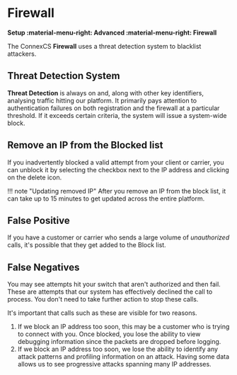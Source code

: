 # Firewall

**Setup :material-menu-right: Advanced :material-menu-right: Firewall**

The ConnexCS **Firewall** uses a threat detection system to blacklist attackers.

## Threat Detection System

**Threat Detection** is always on and, along with other key identifiers, analysing traffic hitting our platform. It primarily pays attention to authentication failures on both registration and the firewall at a particular threshold. If it exceeds certain criteria, the system will issue a system-wide block.

## Remove an IP from the Blocked list

If you inadvertently blocked a valid attempt from your client or carrier, you can unblock it by selecting the checkbox next to the IP address and clicking on the delete icon.

!!! note "Updating removed IP"
    After you remove an IP from the block list, it can take up to 15 minutes to get updated across the entire platform.

## False Positive

If you have a customer or carrier who sends a large volume of *unauthorized* calls, it's possible that they get added to the Block list.

## False Negatives

You may see attempts hit your switch that aren't authorized and then fail. These are attempts that our system has effectively declined the call to process. You don't need to take further action to stop these calls.

It's important that calls such as these are visible for two reasons.

1. If we block an IP address too soon, this may be a customer who is trying to connect with you. Once blocked, you lose the ability to view debugging information since the packets are dropped before logging.
2. If we block an IP address too soon, we lose the ability to identify any attack patterns and profiling information on an attack. Having some data allows us to see progressive attacks spanning many IP addresses.

<!--stackedit_data:
eyJoaXN0b3J5IjpbLTE0NjA2MzgyMV19
-->